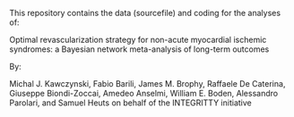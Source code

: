 This repository contains the data (sourcefile) and coding for the analyses of:

Optimal revascularization strategy for non-acute myocardial ischemic syndromes: a Bayesian network meta-analysis of long-term outcomes

By:

Michal J. Kawczynski, Fabio Barili, James M. Brophy, Raffaele De Caterina, Giuseppe Biondi-Zoccai, Amedeo Anselmi, William E. Boden, Alessandro Parolari, and Samuel Heuts
on behalf of the INTEGRITTY initiative
